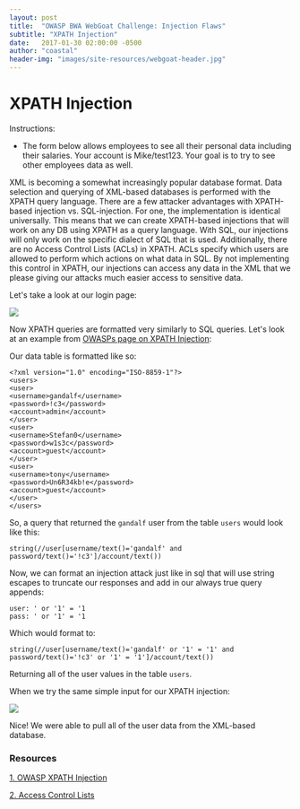 ```yaml
---
layout: post
title:  "OWASP BWA WebGoat Challenge: Injection Flaws"
subtitle: "XPATH Injection"
date:   2017-01-30 02:00:00 -0500
author: "coastal"
header-img: "images/site-resources/webgoat-header.jpg"
---
```

# XPATH Injection
Instructions: 

- The form below allows employees to see all their personal data including their salaries. Your account is Mike/test123. Your goal is to try to see other employees data as well.

XML is becoming a somewhat increasingly popular database format. Data selection and querying of XML-based databases is performed with the XPATH query language. There are a few attacker advantages with XPATH-based injection vs. SQL-injection. For one, the implementation is identical universally. This means that we can create XPATH-based injections that will work on any DB using XPATH as a query language. With SQL, our injections will only work on the specific dialect of SQL that is used. Additionally, there are no Access Control Lists (ACLs) in XPATH. ACLs specify which users are allowed to perform which actions on what data in SQL. By not implementing this control in XPATH, our injections can access any data in the XML that we please giving our attacks much easier access to sensitive data.

Let's take a look at our login page:

<img src="{{ site.baseurl }}/images/2017-01-30-webgoat_part_10_continued_continued/xpath-injection-start.jpg">

Now XPATH queries are formatted very similarly to SQL queries. Let's look at an example from [OWASPs page on XPATH Injection][owasp-xpath]:

Our data table is formatted like so:

```
<?xml version="1.0" encoding="ISO-8859-1"?> 
<users> 
<user> 
<username>gandalf</username> 
<password>!c3</password> 
<account>admin</account> 
</user> 
<user> 
<username>Stefan0</username> 
<password>w1s3c</password> 
<account>guest</account> 
</user> 
<user> 
<username>tony</username> 
<password>Un6R34kb!e</password> 
<account>guest</account> 
</user> 
</users> 
```

So, a query that returned the ```gandalf``` user from the table ```users``` would look like this:

```
string(//user[username/text()='gandalf' and password/text()='!c3']/account/text()) 
```

Now, we can format an injection attack just like in sql that will use string escapes to truncate our responses and add in our always true query appends:

```
user: ' or '1' = '1
pass: ' or '1' = '1
```

Which would format to:

```
string(//user[username/text()='gandalf' or '1' = '1' and password/text()='!c3' or '1' = '1']/account/text()) 
```
Returning all of the user values in the table ```users```.

When we try the same simple input for our XPATH injection:

<img src="{{ site.baseurl }}/images/2017-01-30-webgoat_part_10_continued_continued/xpath-injection-success.jpg">

Nice! We were able to pull all of the user data from the XML-based database.

### Resources

[1. OWASP XPATH Injection][owasp-xpath]

[2. Access Control Lists][acl-sql]

[owasp-xpath]:https://www.owasp.org/index.php/Testing_for_XPath_Injection_(OTG-INPVAL-010)
[acl-sql]:http://stackoverflow.com/questions/3430181/how-can-i-implement-an-access-control-list-in-my-web-mvc-application